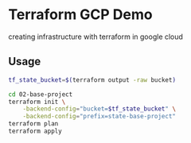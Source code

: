 # Terraform GCP Demo
creating infrastructure with terraform in google cloud

## Usage
```bash
tf_state_bucket=$(terraform output -raw bucket)
```

```bash
cd 02-base-project
terraform init \
    -backend-config="bucket=$tf_state_bucket" \
    -backend-config="prefix=state-base-project"
terraform plan
terraform apply
```